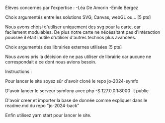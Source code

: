 Élèves concernés par l'expertise :
-Léa De Amorin
-Emile Bergez



Choix argumentés entre les solutions SVG,
Canvas, webGL ou... [5 pts]

Nous avons choisi d'utiliser uniquement des svg pour la carte, car facilement modulables. De plus notre carte ne nécéssitant pas d'intéraction poussée il était inutile d'utiliser d'autres technos plus avancées.

Choix argumentés des librairies externes utilisées
[5 pts]

Nous avons pris la décision de ne pas utiliser de librairie car aucune ne correspondait à ce dont nous avions besoin.



Instructions :


Pour lancer le site soyez sûr d'avoir cloné le repo jo-2024-symfo

D'avoir lancer le serveur symfony avec php -S 127.0.0.1:8000 -t public

D'avoir creer et importer la base de donnée comme expliquer dans le readme.md du repo "jo-2024-back"

Enfin utilisez yarn start pour lancer le site.
